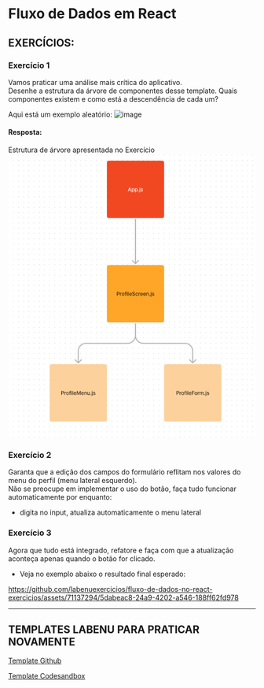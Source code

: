 # Fluxo de Dados em React

## EXERCÍCIOS:

### Exercício 1

Vamos praticar uma análise mais crítica do aplicativo.<br>
Desenhe a estrutura da árvore de componentes desse template. Quais componentes existem e como está a descendência de cada um?

Aqui está um exemplo aleatório: ![image](https://user-images.githubusercontent.com/29845719/230494751-9d1a20c3-a654-4a49-b012-1cea2015e92c.png)

#### Resposta:
Estrutura de árvore apresentada no Exercício
![imagem](./img-readme/estrutura-inicial.png)

### Exercício 2

Garanta que a edição dos campos do formulário reflitam nos valores do menu do perfil (menu lateral esquerdo).<br>
Não se preocupe em implementar o uso do botão, faça tudo funcionar automaticamente por enquanto:
- digita no input, atualiza automaticamente o menu lateral

### Exercício 3

Agora que tudo está integrado, refatore e faça com que a atualização aconteça apenas quando o botão for clicado.

* Veja no exemplo abaixo o resultado final esperado:

https://github.com/labenuexercicios/fluxo-de-dados-no-react-exercicios/assets/71137294/5dabeac8-24a9-4202-a546-188ff62fd978

***

## TEMPLATES LABENU PARA PRATICAR NOVAMENTE
[Template Github](https://github.com/labenuexercicios/fluxo-de-dados-no-react-exercicios)

[Template Codesandbox](https://codesandbox.io/s/fluxo-de-dados-feedback-jtuj5e)
